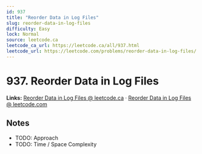 ```yaml
--- 
id: 937
title: "Reorder Data in Log Files"
slug: reorder-data-in-log-files
difficulty: Easy
lock: Normal
source: leetcode.ca
leetcode_ca_url: https://leetcode.ca/all/937.html
leetcode_url: https://leetcode.com/problems/reorder-data-in-log-files/
---
```


# 937. Reorder Data in Log Files

**Links:** [Reorder Data in Log Files @ leetcode.ca](https://leetcode.ca/all/937.html) · [Reorder Data in Log Files @ leetcode.com](https://leetcode.com/problems/reorder-data-in-log-files/)

## Notes
- TODO: Approach
- TODO: Time / Space Complexity
